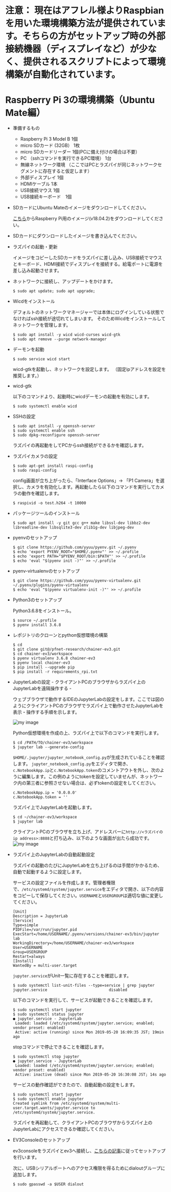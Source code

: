 # 注意： 現在はアフレル様よりRaspbianを用いた環境構築方法が提供されています。そちらの方がセットアップ時の外部接続機器（ディスプレイなど）が少なく、提供されるスクリプトによって環境構築が自動化されています。





# Raspberry Pi 3の環境構築（Ubuntu Mate編）
- 準備するもの
  - Raspberry Pi 3 Model B 1個
  - micro SDカード (32GB） 1枚
  - micro SDカードリーダー 1個(PCに備え付けの場合は不要）
  - PC （sshコマンドを実行できるPC環境） 1台
  - 無線ネットワーク環境 （ここではPCとラズパイが同じネットワークセグメントに存在すると仮定します）
  - 外部ディスプレイ 1個
  - HDMIケーブル 1本
  - USB接続マウス 1個
  - USB接続キーボード　1個

- SDカードにUbuntu Mateのイメージをダウンロードしてください。

  [こちら](https://ubuntu-mate.org/download/)からRaspberry Pi用のイメージ(v18.04.2)をダウンロードしてください。

- SDカードにダウンロードしたイメージを書き込んでください。


- ラズパイの起動・更新

  イメージをコピーしたSDカードをラズパイに差し込み、USB接続でマウスとキーボード、HDMI接続でディスプレイを接続する。給電ポートに電源を差し込み起動させます。


- ネットワークに接続し、アップデートをかけます。

  ```
  $ sudo apt update; sudo apt upgrade;
  ```

- Wicdをインストール

  デフォルトのネットワークマネージャーでは本体にログインしている状態でなければssh接続が途切れてしまいます。
  そのためWicdをインストールしてネットワークを管理します。
  ```
  $ sudo apt install -y wicd wicd-curses wicd-gtk
  $ sudo apt remove --purge network-manager
  ```

- デーモンを起動

  ```
  $ sudo service wicd start
  ```
  wicd-gtkを起動し、ネットワークを設定します。
  （固定ipアドレスを設定を推奨します。）


- wicd-gtk

  以下のコマンドより、起動時にwicdデーモンの起動を有効にします。
  ```
  $ sudo systemctl enable wicd
  ```

- SSHの設定

  ```
  $ sudo apt install -y openssh-server
  $ sudo systemctl enable ssh
  $ sudo dpkg-reconfigure openssh-server
  ```
  ラズパイの再起動をしてPCからssh接続ができるかを確認します。

- ラズパイカメラの設定

  ```
  $ sudo apt-get install raspi-config
  $ sudo raspi-config
  ```
  config画面が立ち上がったら、「Interface Options」→ 「P1 Camera」を選択し、カメラを有効化します。再起動したら以下のコマンドを実行してカメラの動作を確認します。
  ```
  $ raspivid -o test.h264 -t 10000
  ```

- パッケージツールのインストール

  ```
  $ sudo apt install -y git gcc g++ make libssl-dev libbz2-dev libreadline-dev libsqlite3-dev zlib1g-dev libjpeg-dev
  ```

- pyenvのセットアップ

  ```
  $ git clone https://github.com/yyuu/pyenv.git ~/.pyenv
  $ echo 'export PYENV_ROOT="$HOME/.pyenv"' >> ~/.profile
  $ echo 'export PATH="$PYENV_ROOT/bin:$PATH"' >> ~/.profile
  $ echo 'eval "$(pyenv init -)"' >> ~/.profile
  ```

- pyenv-virtualenvのセットアップ

  ```
  $ git clone https://github.com/yyuu/pyenv-virtualenv.git ~/.pyenv/plugins/pyenv-virtualenv
  $ echo 'eval "$(pyenv virtualenv-init -)"' >> ~/.profile
  ```

- Python3のセットアップ

  Python3.6.8をインストール。
  ```
  $ source ~/.profile
  $ pyenv install 3.6.8
  ```

- レポジトリのクローンとpython仮想環境の構築

  ```
  $ cd
  $ git clone git@/pfnet-research/chainer-ev3.git
  $ cd chainer-ev3/workspace
  $ pyenv virtualenv 3.6.8 chainer-ev3
  $ pyenv local chainer-ev3
  $ pip install --upgrade pip
  $ pip install -r requirements_rpi.txt
  ```

- JupyterLabの設定 - クライアントPCのブラウザからラズパイ上のJupyterLabを遠隔操作する -

  ウェブブラウザで動作するIDEのJupyterLabの設定をします。ここでは図のようにクライアントPCのブラウザでラズパイ上で動作させたJupyterLabを表示・操作する手順を示します。
  
  ![my image](remote_env.png)
  
  Python仮想環境を作成の上、ラズパイ上で以下のコマンドを実行します。
  ```
  $ cd /PATH/TO/chainer-ev3/workspace
  $ jupyter lab --generate-config
  ```
  `$HOME/.jupyter/jupyter_notebook_config.py`が生成されていることを確認します。
  `jupyter_notebook_config.py`をエディタで開き、`c.NotebookApp.ip`と`c.NotebookApp.token`のコメントアウトを外し、次のように編集します。この例のようにtokenを設定していませんが、ネットワーク内の第三者に参照させない場合は、必ずtokenの設定をしてください。
  ```
  c.NotebookApp.ip = '0.0.0.0'
  c.NotebookApp.token = ''
  ```
  
  ラズパイ上でJupyterLabを起動します。
  ```
  $ cd ~/chainer-ev3/workspace
  $ jupyter lab
  ```
  
  クライアントPCのブラウザを立ち上げ、アドレスバーに`http://<ラズパイのip address>:8888`と打ち込み、以下のような画面が出たら成功です。
  ![my image](jupyterlab.png)
  
- ラズパイ上のJupyterLabの自動起動設定
  
  ラズパイの起動のたびにJupyterLabを立ち上げるのは手間がかかるため、自動で起動するように設定します。
  
  サービスの設定ファイルを作成します。管理者権限で、`/etc/systemd/system/jupyter.service`をエディタで開き、以下の内容をコピーして保存してください。`USERNAME`と`USERGROUP`は適切な値に変更してください。
  ```
  [Unit]
  Description = JupyterLab
  [Service]
  Type=simple
  PIDFile=/var/run/jupyter.pid
  ExecStart=/home/USERNAME/.pyenv/versions/chainer-ev3/bin/jupyter lab
  WorkingDirectory=/home/USERNAME/chainer-ev3/workspace
  User=USERNAME
  Group=USERGROUP
  Restart=always
  [Install]
  WantedBy = multi-user.target
  ```
  
  `jupyter.service`がUnit一覧に存在することを確認します。
  ```
  $ sudo systemctl list-unit-files --type=service | grep jupyter
  jupyter.service                           disabled
  ```
  
  以下のコマンドを実行して、サービスが起動できることを確認します。
  ```
  $ sudo systemctl start jupyter
  $ sudo systemctl status jupyter
  ● jupyter.service - JupyterLab
   Loaded: loaded (/etc/systemd/system/jupyter.service; enabled; vendor preset: enabled)
   Active: active (running) since Mon 2019-05-20 16:09:35 JST; 19min ago
  ```

  stopコマンドで停止できることを確認します。
  ```
  $ sudo systemctl stop jupyter
  ● jupyter.service - JupyterLab
   Loaded: loaded (/etc/systemd/system/jupyter.service; enabled; vendor preset: enabled)
   Active: inactive (dead) since Mon 2019-05-20 16:30:08 JST; 14s ago
   ```

   サービスの動作確認ができたので、自動起動の設定をします。
   ```
   $ sudo systemctl start jupyter
   $ sudo systemctl enable jupyter
   Created symlink from /etc/systemd/system/multi-user.target.wants/jupyter.service to /etc/systemd/system/jupyter.service.
   ```

   ラズパイを再起動して、クライアントPCのブラウザからラズパイ上のJupyterLabにアクセスできるか確認してください。

- EV3Consoleのセットアップ

  ev3consoleをラズパイとev3へ接続し、[こちらの記事](http://botbench.com/blog/2013/08/18/tutorial-using-the-mindsensors-ev3console-in-linux/)に従ってセットアップを行います。
  
  次に、USBシリアルポートへのアクセス権限を得るためにdialoutグループに追加します。

  ```
  $ sudo gpasswd -a $USER dialout
  ```
